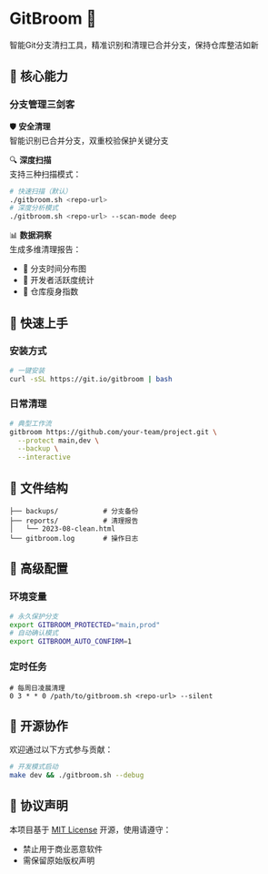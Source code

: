 # GitBroom 🧹  
智能Git分支清扫工具，精准识别和清理已合并分支，保持仓库整洁如新

## 🌟 核心能力
### 分支管理三剑客
🛡 **安全清理**  
智能识别已合并分支，双重校验保护关键分支

🔍 **深度扫描**  
支持三种扫描模式：  
```bash
# 快速扫描（默认）
./gitbroom.sh <repo-url> 
# 深度分析模式
./gitbroom.sh <repo-url> --scan-mode deep
```

📊 **数据洞察**  
生成多维清理报告：
- 📅 分支时间分布图
- 👥 开发者活跃度统计
- 📏 仓库瘦身指数

## 🚀 快速上手
### 安装方式
```bash
# 一键安装
curl -sSL https://git.io/gitbroom | bash
```

### 日常清理
```bash
# 典型工作流
gitbroom https://github.com/your-team/project.git \
  --protect main,dev \
  --backup \
  --interactive
```

## 📁 文件结构
```text
├── backups/           # 分支备份
├── reports/           # 清理报告
│   └── 2023-08-clean.html
└── gitbroom.log       # 操作日志
```

## 🔧 高级配置
### 环境变量
```bash
# 永久保护分支
export GITBROOM_PROTECTED="main,prod"
# 自动确认模式
export GITBROOM_AUTO_CONFIRM=1
```

### 定时任务
```cron
# 每周日凌晨清理
0 3 * * 0 /path/to/gitbroom.sh <repo-url> --silent
```

## 🤝 开源协作
欢迎通过以下方式参与贡献：
```bash
# 开发模式启动
make dev && ./gitbroom.sh --debug
```

## 📜 协议声明
本项目基于 [MIT License](LICENSE) 开源，使用请遵守：
- 禁止用于商业恶意软件
- 需保留原始版权声明

